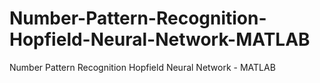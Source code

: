 # Number-Pattern-Recognition-Hopfield-Neural-Network-MATLAB
Number Pattern Recognition Hopfield Neural Network - MATLAB
